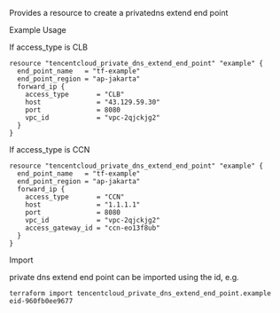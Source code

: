 Provides a resource to create a privatedns extend end point

Example Usage

If access_type is CLB

```hcl
resource "tencentcloud_private_dns_extend_end_point" "example" {
  end_point_name   = "tf-example"
  end_point_region = "ap-jakarta"
  forward_ip {
    access_type       = "CLB"
    host              = "43.129.59.30"
    port              = 8080
    vpc_id            = "vpc-2qjckjg2"
  }
}
```

If access_type is CCN

```hcl
resource "tencentcloud_private_dns_extend_end_point" "example" {
  end_point_name   = "tf-example"
  end_point_region = "ap-jakarta"
  forward_ip {
    access_type       = "CCN"
    host              = "1.1.1.1"
    port              = 8080
    vpc_id            = "vpc-2qjckjg2"
    access_gateway_id = "ccn-eo13f8ub"
  }
}
```

Import

private dns extend end point can be imported using the id, e.g.

```
terraform import tencentcloud_private_dns_extend_end_point.example eid-960fb0ee9677
```
